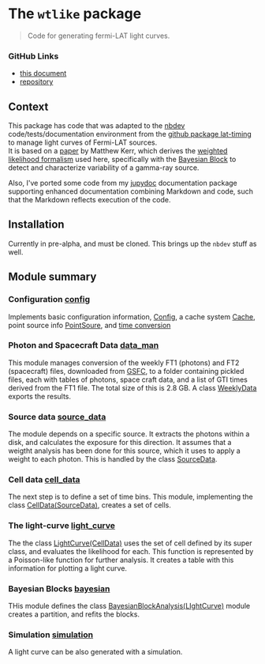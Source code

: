 # The `wtlike` package
> Code for generating fermi-LAT light curves.


### GitHub Links

- [this document](https://tburnett.github.io/wtlike/)
-  [repository](https://github.com/tburnett/wtlike)

## Context

This package has code that was adapted to the [nbdev](https://nbdev.fast.ai/) code/tests/documentation environment from the [github package lat-timing](https://github.com/tburnett/lat-timing) to manage light curves of Fermi-LAT sources.  
It is based on a [paper](https://arxiv.org/pdf/1910.00140.pdf) by Matthew Kerr, which derives the [weighted likelihood formalism](https://tburnett.github.io/wtlike/loglike#The-Kerr-likelihood-formula) used here, specifically with
the [Bayesian Block](https://arxiv.org/pdf/1207.5578.pdf) to detect and characterize variability of a gamma-ray source.

Also, I've ported some code from  my [jupydoc](https://github.com/tburnett/jupydoc) documentation package supporting enhanced documentation combining Markdown and code, such that the 
Markdown reflects execution of the code.

## Installation
Currently in pre-alpha, and must be cloned. This brings up the `nbdev` stuff as well.



## Module summary

### Configuration [config](https://tburnett.github.io/wtlike/config)
Implements basic configuration information, [Config](https://tburnett.github.io/wtlike/config#Config), a cache system [Cache](https://tburnett.github.io/wtlike/config#Cache), point source info [PointSoure](https://tburnett.github.io/wtlike/config#PointSource), and [time conversion](https://tburnett.github.io/wtlike/config#Time-conversion)

### Photon and Spacecraft Data  [data_man](https://tburnett.github.io/wtlike/data_man)
This module manages conversion of the weekly FT1 (photons) and FT2 (spacecraft) files, downloaded from  [GSFC](https://heasarc.gsfc.nasa.gov/FTP/fermi/data/lat/weekly), to a folder containing  pickled files, each with tables of photons, space craft data, and a list of GTI times derived from the FT1 file. The total size of this is 2.8 GB. A class [WeeklyData](https://tburnett.github.io/wtlike/data_man#WeeklyData) exports the results.

### Source data  [source_data](https://tburnett.github.io/wtlike/source_data)
The module depends on a specific source. It extracts the photons within a disk, and calculates the exposure for this direction. It assumes that a weigtht analysis has been done for this source, which it uses to apply a weight to each photon. This is handled by the class [SourceData](https://tburnett.github.io/wtlike/source_data#SourceData). 

### Cell data [cell_data](https://tburnett.github.io/wtlike/cell_data)
The next step is to define a set of time bins. This module, implementing the class [CellData(SourceData)](https://tburnett.github.io/wtlike/cell_data#CellData), creates a set of cells.

### The light-curve  [light_curve](https://tburnett.github.io/wtlike/lightcurve)
The the class [LightCurve(CellData)](https://tburnett.github.io/wtlike/lightcurve#LightCurve) uses the set of cell defined by its super class, and evaluates the likelihood for each. This function is represented by a Poisson-like function for further analysis. It creates a table with this information for plotting a light curve.

### Bayesian Blocks [bayesian](https://tburnett.github.io/wtlike/bayesian) 
THis module defines the class [BayesianBlockAnalysis(LIghtCurve)](https://tburnett.github.io/wtlike/bayesian#BayesianBlockAnalysis) module creates a partition, and refits the blocks.

### Simulation [simulation](https://tburnett.github.io/wtlike/simulation)
A light curve can be also generated with a simulation.






